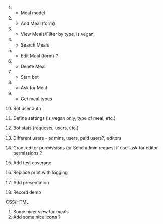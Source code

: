 1. + Meal model
2. + Add Meal (form)
3. + View Meals/Filter by type, is vegan, 
4. - Search Meals
4. + Edit Meal (form) ?
5. + Delete Meal

1. + Start bot 
2. + Ask for Meal
3. + Get meal types 
4. Bot user auth

3. Define settings (is vegan only, type of meal, etc.)

1. Bot stats (requests, users, etc.)
2. Different users - admins, users, paid users?, editors
3. Grant editor permissions (or Send admin request if user ask for editor permissions ? 

1. Add test coverage
2. Replace print with logging
2. Add presentation
3. Record demo

CSS/HTML
1. Some nicer view for meals
2. Add some nice icons ?
